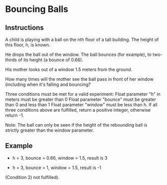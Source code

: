 # Bouncing Balls

## Instructions

A child is playing with a ball on the nth floor of a tall building. The height of this floor, h, is known.

He drops the ball out of the window. The ball bounces (for example), to two-thirds of its height (a bounce of 0.66).

His mother looks out of a window 1.5 meters from the ground.

How many times will the mother see the ball pass in front of her window (including when it's falling and bouncing?

Three conditions must be met for a valid experiment:
Float parameter "h" in meters must be greater than 0
Float parameter "bounce" must be greater than 0 and less than 1
Float parameter "window" must be less than h.
If all three conditions above are fulfilled, return a positive integer, otherwise return -1.

Note:
The ball can only be seen if the height of the rebounding ball is strictly greater than the window parameter.

## Example

- h = 3, bounce = 0.66, window = 1.5, result is 3

- h = 3, bounce = 1, window = 1.5, result is -1

(Condition 2) not fulfilled).
